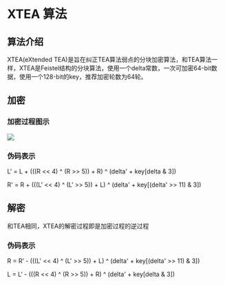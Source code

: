 # XTEA 算法

## 算法介绍

XTEA(eXtended TEA)是旨在纠正TEA算法弱点的分块加密算法，和TEA算法一样，XTEA是Feistel结构的分块算法，使用一个delta常数，一次可加密64-bit数据，使用一个128-bit的key，推荐加密轮数为64轮。

## 加密

### 加密过程图示

![](xtea.png)

### 伪码表示

L' = L + (((R << 4) ^ (R >> 5)) + R) ^ (delta' + key[delta & 3])

R' = R + (((L' << 4) ^ (L' >> 5)) + L) ^ (delta' + key[(delta' >> 11) & 3])

## 解密

和TEA相同，XTEA的解密过程即是加密过程的逆过程

### 伪码表示

R = R’ - (((L' << 4) ^ (L' >> 5)) + L) ^ (delta' + key[(delta' >> 11) & 3])

L = L‘ - (((R << 4) ^ (R >> 5)) + R) ^ (delta' + key[delta & 3])
